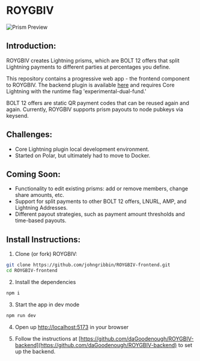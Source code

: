 # ROYGBIV

![Prism Preview](https://i.imgur.com/heUckq4.jpg)

## Introduction:
ROYGBIV creates Lightning prisms, which are BOLT 12 offers that split Lightning payments to different parties at percentages you define.

This repository contains a progressive web app - the frontend component to ROYGBIV. The backend plugin is available [here](https://github.com/daGoodenough/ROYGBIV-backend) and requires Core Lightning with the runtime flag 'experimental-dual-fund.' 

BOLT 12 offers are static QR payment codes that can be reused again and again. Currently, ROYGBIV supports prism payouts to node pubkeys via keysend.

## Challenges:
- Core Lightning plugin local development environment.
- Started on Polar, but ultimately had to move to Docker.

## Coming Soon:
- Functionality to edit existing prisms: add or remove members, change share amounts, etc.
- Support for split payments to other BOLT 12 offers, LNURL, AMP, and Lightning Addresses. 
- Different payout strategies, such as payment amount thresholds and time-based payouts.

## Install Instructions:

1. Clone (or fork) ROYGBIV:

```bash
git clone https://github.com/johngribbin/ROYGBIV-frontend.git
cd ROYGBIV-frontend
```

2. Install the dependencies

```bash
npm i
```

3. Start the app in dev mode

```bash
npm run dev
```

4. Open up [http://localhost:5173](http://localhost:5173) in your browser

5. Follow the instructions at [https://github.com/daGoodenough/ROYGBIV-backend](https://github.com/daGoodenough/ROYGBIV-backend) to set up the backend. 
